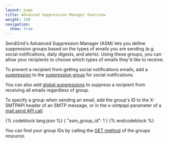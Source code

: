 ```yaml
---
layout: page
title: Advanced Suppression Manager Overview
weight: 100
navigation:
  show: true
---
```


SendGrid's Advanced Suppression Manager (ASM) lets you define suppression groups
based on the types of emails you are sending (e.g. social notifications, daily digests,
and alerts). Using these groups, you can allow your recipients to choose
which types of emails they'd like to receive.

To prevent a recipient from getting social notifications
emails, add a [suppression]({{root_url}}/API_Reference/Web_API_v3/Advanced_Suppression_Manager/suppressions.html) to the [suppression group]({{root_url}}/API_Reference/Web_API_v3/Advanced_Suppression_Manager/groups.html) for social
notifications.

You can also add [global suppressions]({{root_url}}/API_Reference/Web_API_v3/Advanced_Suppression_Manager/global_suppressions.html) to suppress a recipient from receiving all emails regardless of group.

To specify a group when sending an email, add the group's ID to the X-SMTPAPI header of an SMTP message, or in the x-smtpapi parameter of a [mail.send API
call]({{root_url}}/API_Reference/Web_API/mail.html).

{% codeblock lang:json %}
{
  "asm_group_id": 1
}
{% endcodeblock %}

You can find your group IDs by calling the [GET method]({{root_url}}/API_Reference/Web_API_v3/Advanced_Suppression_Manager/groups.html#-GET) of the groups resource.
